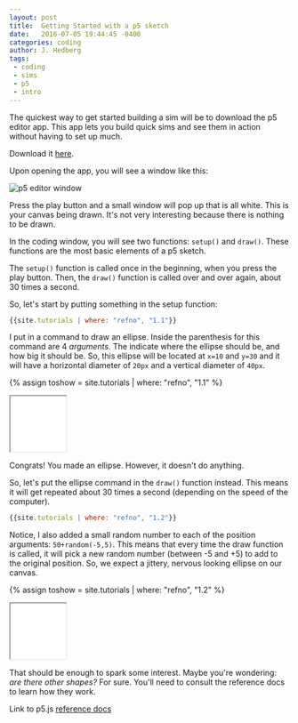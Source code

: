 ```yaml
---
layout: post
title:  Getting Started with a p5 sketch
date:   2016-07-05 19:44:45 -0400
categories: coding
author: J. Hedberg
tags:
 - coding
 - sims
 - p5
 - intro
---
```



The quickest way to get started building a sim will be to download the p5 editor app. This app lets you build quick sims and see them in action without having to set up much.

Download it [here](https://p5js.org/download/#editor).

Upon opening the app, you will see a window like this:

![p5 editor window]({{site.baseurl}}/post-imgs/p5-window.jpg)

Press the play button and a small window will pop up that is all white. This is your canvas being drawn. It's not very interesting because there is nothing to be drawn.

In the coding window, you will see two functions: `setup()` and  `draw()`. These functions are the most basic elements of a p5 sketch.

The `setup()` function is called once in the beginning, when you press the play button. Then, the `draw()` function is called over and over again, about 30 times a second.

So, let's start by putting something in the setup function:


```javascript
{{site.tutorials | where: "refno", "1.1"}}
```

I put in a command to draw an ellipse. Inside the parenthesis for this command are 4 *arguments*. The indicate where the ellipse should be, and how big it should be. So, this ellipse will be located at `x=10` and `y=30` and it will have a horizontal diameter of `20px` and a vertical diameter of `40px`.

{% assign toshow = site.tutorials | where: "refno", "1.1" %}

 <iframe class="tut-canvas" src="{{baseurl}}{{toshow[0].url}}.html" width="100" height="100"></iframe>

Congrats! You made an ellipse. However, it doesn't do anything.

So, let's put the ellipse command in the `draw()` function instead. This means it will get repeated about 30 times a second (depending on the speed of the computer).

```javascript
{{site.tutorials | where: "refno", "1.2"}}
```

Notice, I also added a small random number to each of the position arguments: `50+random(-5,5)`. This means that every time the draw function is called, it will pick a new random number (between -5 and +5) to add to the original position. So, we expect a jittery, nervous looking ellipse on our canvas.

{% assign toshow = site.tutorials | where: "refno", "1.2" %}

 <iframe class="tut-canvas"  src="{{baseurl}}{{toshow[0].url}}.html" width="100" height="100"></iframe>

 That should be enough to spark some interest. Maybe you're wondering: _are there other shapes?_ For sure. You'll need to consult the reference docs to learn how they work.

 Link to p5.js [reference docs](http://p5js.org/reference/#group-Shape)
